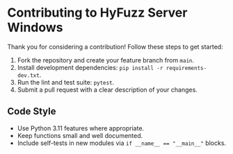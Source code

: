 # Contributing to HyFuzz Server Windows

Thank you for considering a contribution! Follow these steps to get started:

1. Fork the repository and create your feature branch from `main`.
2. Install development dependencies: `pip install -r requirements-dev.txt`.
3. Run the lint and test suite: `pytest`.
4. Submit a pull request with a clear description of your changes.

## Code Style
- Use Python 3.11 features where appropriate.
- Keep functions small and well documented.
- Include self-tests in new modules via `if __name__ == "__main__"` blocks.

